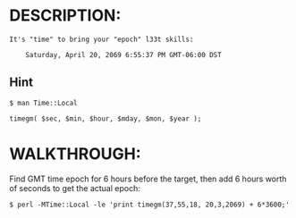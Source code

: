 # DESCRIPTION: #

~~~~
It's "time" to bring your "epoch" l33t skills:

    Saturday, April 20, 2069 6:55:37 PM GMT-06:00 DST
~~~~

## Hint ##

~~~~
$ man Time::Local

timegm( $sec, $min, $hour, $mday, $mon, $year );
~~~~


# WALKTHROUGH: #

Find GMT time epoch for 6 hours before the target, then add 6 hours worth of seconds to get the actual epoch:

~~~~
$ perl -MTime::Local -le 'print timegm(37,55,18, 20,3,2069) + 6*3600;'
~~~~
